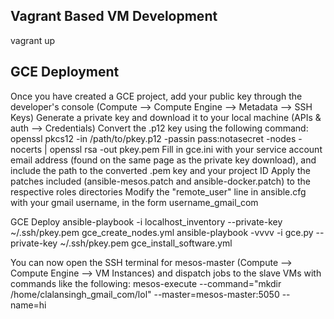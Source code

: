 
Vagrant Based VM Development
----------------------------

vagrant up

GCE Deployment
--------------

Once you have created a GCE project, add your public key through the developer's console (Compute --> Compute Engine --> Metadata --> SSH Keys)
Generate a private key and download it to your local machine (APIs & auth --> Credentials) 
Convert the .p12 key using the following command:
	openssl pkcs12 -in /path/to/pkey.p12 -passin pass:notasecret -nodes -nocerts | openssl rsa -out pkey.pem
Fill in gce.ini with your service account email address (found on the same page as the private key download), and include the path to the converted .pem key and your project ID
Apply the patches included (ansible-mesos.patch and ansible-docker.patch) to the respective roles directories
Modify the "remote_user" line in ansible.cfg with your gmail username, in the form username_gmail_com

GCE Deploy
ansible-playbook -i localhost_inventory --private-key ~/.ssh/pkey.pem gce_create_nodes.yml
ansible-playbook -vvvv -i gce.py --private-key ~/.ssh/pkey.pem gce_install_software.yml

You can now open the SSH terminal for mesos-master (Compute --> Compute Engine --> VM Instances) and dispatch jobs to the slave VMs with commands like the following:
	mesos-execute --command="mkdir /home/clalansingh_gmail_com/lol" --master=mesos-master:5050 --name=hi
